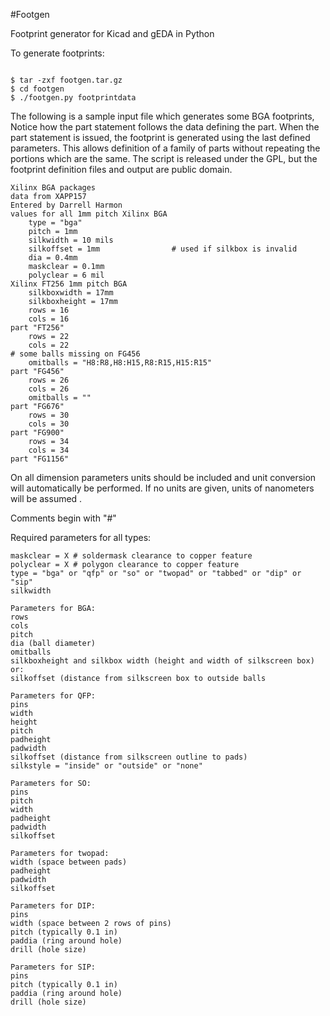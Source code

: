 #Footgen

Footprint generator for Kicad and gEDA in Python

To generate footprints:
<pre><code>
$ tar -zxf footgen.tar.gz
$ cd footgen
$ ./footgen.py footprintdata
</code></pre>
<p>
The following is a sample input file which generates some BGA footprints,
Notice how the part statement follows the data defining the part. When the part
statement is issued, the footprint is generated using the last defined
parameters. This allows definition of a family of parts without repeating the
portions which are the same. The script is released under the GPL, but the
footprint definition files and output are public domain. </p>

    Xilinx BGA packages
    data from XAPP157
    Entered by Darrell Harmon
    values for all 1mm pitch Xilinx BGA
        type = "bga"
        pitch = 1mm
        silkwidth = 10 mils
        silkoffset = 1mm                # used if silkbox is invalid
        dia = 0.4mm
        maskclear = 0.1mm
        polyclear = 6 mil
    Xilinx FT256 1mm pitch BGA
        silkboxwidth = 17mm
        silkboxheight = 17mm
        rows = 16
        cols = 16
    part "FT256"
        rows = 22
        cols = 22
	# some balls missing on FG456
        omitballs = "H8:R8,H8:H15,R8:R15,H15:R15"
    part "FG456"
        rows = 26
        cols = 26
        omitballs = ""
    part "FG676"
        rows = 30
        cols = 30
    part "FG900"
        rows = 34
        cols = 34
    part "FG1156"

<p>
On all dimension parameters units should be included and unit conversion will automatically be performed. If no units are given, units of nanometers will be assumed
. </p></p>Comments begin with "#"</p>

Required parameters for all types:

    maskclear = X # soldermask clearance to copper feature
    polyclear = X # polygon clearance to copper feature
    type = "bga" or "qfp" or "so" or "twopad" or "tabbed" or "dip" or "sip"
    silkwidth
    
    Parameters for BGA:
    rows
    cols
    pitch
    dia (ball diameter)
    omitballs
    silkboxheight and silkbox width (height and width of silkscreen box)
    or:
    silkoffset (distance from silkscreen box to outside balls
    
    Parameters for QFP:
    pins
    width
    height
    pitch
    padheight
    padwidth
    silkoffset (distance from silkscreen outline to pads)
    silkstyle = "inside" or "outside" or "none"
    
    Parameters for SO:
    pins
    pitch
    width
    padheight
    padwidth
    silkoffset
    
    Parameters for twopad:
    width (space between pads)
    padheight
    padwidth
    silkoffset
    
    Parameters for DIP:
    pins
    width (space between 2 rows of pins)
    pitch (typically 0.1 in)
    paddia (ring around hole)
    drill (hole size)
    
    Parameters for SIP:
    pins
    pitch (typically 0.1 in)
    paddia (ring around hole)
    drill (hole size)

